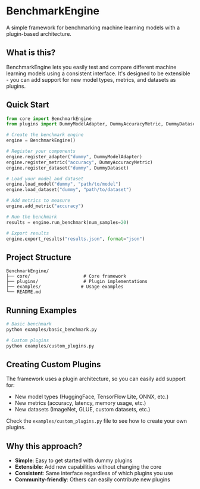 # BenchmarkEngine

A simple framework for benchmarking machine learning models with a plugin-based architecture.

## What is this?

BenchmarkEngine lets you easily test and compare different machine learning models using a consistent interface. It's designed to be extensible - you can add support for new model types, metrics, and datasets as plugins.

## Quick Start

```python
from core import BenchmarkEngine
from plugins import DummyModelAdapter, DummyAccuracyMetric, DummyDataset

# Create the benchmark engine
engine = BenchmarkEngine()

# Register your components
engine.register_adapter("dummy", DummyModelAdapter)
engine.register_metric("accuracy", DummyAccuracyMetric)
engine.register_dataset("dummy", DummyDataset)

# Load your model and dataset
engine.load_model("dummy", "path/to/model")
engine.load_dataset("dummy", "path/to/dataset")

# Add metrics to measure
engine.add_metric("accuracy")

# Run the benchmark
results = engine.run_benchmark(num_samples=20)

# Export results
engine.export_results("results.json", format="json")
```

## Project Structure

```
BenchmarkEngine/
├── core/                    # Core framework
├── plugins/                 # Plugin implementations
├── examples/               # Usage examples
└── README.md
```

## Running Examples

```bash
# Basic benchmark
python examples/basic_benchmark.py

# Custom plugins
python examples/custom_plugins.py
```

## Creating Custom Plugins

The framework uses a plugin architecture, so you can easily add support for:
- New model types (HuggingFace, TensorFlow Lite, ONNX, etc.)
- New metrics (accuracy, latency, memory usage, etc.)
- New datasets (ImageNet, GLUE, custom datasets, etc.)

Check the `examples/custom_plugins.py` file to see how to create your own plugins.

## Why this approach?

- **Simple**: Easy to get started with dummy plugins
- **Extensible**: Add new capabilities without changing the core
- **Consistent**: Same interface regardless of which plugins you use
- **Community-friendly**: Others can easily contribute new plugins 